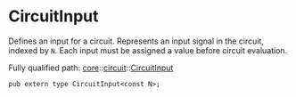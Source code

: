 # CircuitInput

Defines an input for a circuit.
Represents an input signal in the circuit, indexed by `N`. Each input must be assigned
a value before circuit evaluation.

Fully qualified path: [core](./core.md)::[circuit](./core-circuit.md)::[CircuitInput](./core-circuit-CircuitInput.md)

<pre><code class="language-cairo">pub extern type CircuitInput&lt;const N&gt;;</code></pre>

